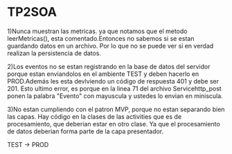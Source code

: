 # TP2SOA

1)Nunca muestran las metricas. ya que notamos que el metodo leerMetricas(), esta comentado.Entonces no sabemos si se estan guardando datos en un archivo. Por lo que no se puede ver si en verdad realizan la persistencia de datos.

2)Los eventos no se estan registrando en la base de datos del servidor porque estan enviandolos en el ambiente TEST y deben hacerlo en PROD.Además les esta devlviendo un código de respuesta 401 y debe ser 201. Esto ultimo error, es porque en la linea 71 del archivo Servicehttp_post ponen la palabra "Evento" con mayuscula y ustedes lo envian en miniscula.

3)No estan cumpliendo con el patron MVP, porque no estan separando bien las capas. Hay código en la clases de las activities que es de procesamiento, que deberian estar en otro clase. Ya que el procesamiento de datos deberian forma parte de la capa presentador.

TEST -> PROD
